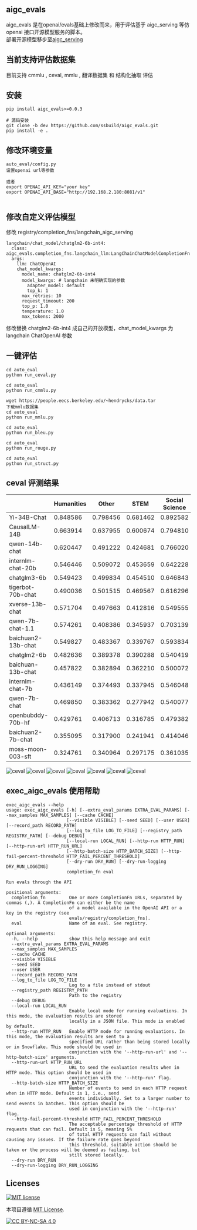 ## aigc_evals

 aigc_evals 是在openai/evals基础上修改而来，用于评估基于 aigc_serving 等仿openai 接口开源模型服务的脚本。<br />
部署开源模型移步至[aigc_serving](https://github.com/ssbuild/aigc_serving) 


## 当前支持评估数据集
目前支持 cmmlu , ceval,  mmlu , 翻译数据集 和 结构化抽取 评估


## 安装

```commandline
pip install aigc_evals>=0.0.3

# 源码安装
git clone -b dev https://github.com/ssbuild/aigc_evals.git
pip install -e .
```
## 修改环境变量

```commandline
auto_eval/config.py
设置openai url等参数

或者
export OPENAI_API_KEY="your key"
export OPENAI_API_BASE="http://192.168.2.180:8081/v1"


```

## 修改自定义评估模型

修改 registry/completion_fns/langchain_aigc_serving

```text
langchain/chat_model/chatglm2-6b-int4:
  class: aigc_evals.completion_fns.langchain_llm:LangChainChatModelCompletionFn
  args:
    llm: ChatOpenAI
    chat_model_kwargs:
      model_name: chatglm2-6b-int4
      model_kwargs: # langchain 未明确实现的参数
        adapter_model: default
        top_k: 1
      max_retries: 10
      request_timeout: 200
      top_p: 1.0
      temperature: 1.0
      max_tokens: 2000
```

修改替换 chatglm2-6b-int4 成自己的开放模型，chat_model_kwargs 为 langchain ChatOpenAI 参数


## 一键评估
```commandline
cd auto_eval
python run_ceval.py
```

```commandline
cd auto_eval
python run_cmmlu.py
```

```commandline
wget https://people.eecs.berkeley.edu/~hendrycks/data.tar
下载mmlu数据集
cd auto_eval
python run_mmlu.py
```

```commandline
cd auto_eval
python run_bleu.py
```

```commandline
cd auto_eval
python run_rouge.py
```

```commandline
cd auto_eval
python run_struct.py
```

## ceval 评测结果

|   |  Humanities | Other     | STEM  | Social Science | avg  |
|---|---|-----------|---|---|---|
| Yi-34B-Chat         | 0.848586 | 0.798456  | 0.681462 | 0.892582 | 0.805271 |
| CausalLM-14B        | 0.663914 | 0.637955  | 0.600674 | 0.794810 | 0.674338 |
| qwen-14b-chat       | 0.620447 | 0.491222  | 0.424681 | 0.766020 | 0.575592 |
| internlm-chat-20b   | 0.546446 | 0.509072  | 0.453659 | 0.642228 | 0.537851 |
| chatglm3-6b         | 0.549423 | 0.499834  | 0.454510 | 0.646843 | 0.537653 |
| tigerbot-70b-chat   | 0.490036 | 0.501515  | 0.469567 | 0.616296 | 0.519353 |
| xverse-13b-chat     | 0.571704 | 0.497663  | 0.412816 | 0.549555 | 0.507934 |
| qwen-7b-chat-1.1    | 0.574261 | 0.408386  | 0.345937 | 0.703139 | 0.507931 |
| baichuan2-13b-chat  | 0.549827 | 0.483367  | 0.339767 | 0.593834 | 0.491699 |
| chatglm2-6b         | 0.482636 | 0.389378  | 0.390288 | 0.540419 | 0.450680 |
| baichuan-13b-chat   | 0.457822 | 0.382894  | 0.362210 | 0.500072 | 0.425749 | 
| internlm-chat-7b    | 0.436149 | 0.374493  | 0.337945 | 0.546048 | 0.423659 | 
| qwen-7b-chat        | 0.469850 | 0.383362  | 0.277942 | 0.540077 | 0.417808 | 
| openbubddy-70b-hf   | 0.429761 | 0.406713  | 0.316785 | 0.479382 | 0.408160 | 
| baichuan2-7b-chat   | 0.355095 | 0.317900  | 0.241941 | 0.414046 | 0.332245 | 
| moss-moon-003-sft   | 0.324761 | 0.340964  | 0.297175 | 0.361035 | 0.330984 | 




                   
                 
![ceval](assets/imgs/img_avg_top5.jpg)
![ceval](assets/imgs/img.jpg)
![ceval](assets/imgs/img_avg.jpg)
![ceval](assets/imgs/img_0.jpg)
![ceval](assets/imgs/img_1.jpg)
![ceval](assets/imgs/img_2.jpg)
![ceval](assets/imgs/img_3.jpg)


## exec_aigc_evals 使用帮助

```text
exec_aigc_evals --help
usage: exec_aigc_evals [-h] [--extra_eval_params EXTRA_EVAL_PARAMS] [--max_samples MAX_SAMPLES] [--cache CACHE]
                       [--visible VISIBLE] [--seed SEED] [--user USER] [--record_path RECORD_PATH]
                       [--log_to_file LOG_TO_FILE] [--registry_path REGISTRY_PATH] [--debug DEBUG]
                       [--local-run LOCAL_RUN] [--http-run HTTP_RUN] [--http-run-url HTTP_RUN_URL]
                       [--http-batch-size HTTP_BATCH_SIZE] [--http-fail-percent-threshold HTTP_FAIL_PERCENT_THRESHOLD]
                       [--dry-run DRY_RUN] [--dry-run-logging DRY_RUN_LOGGING]
                       completion_fn eval

Run evals through the API

positional arguments:
  completion_fn         One or more CompletionFn URLs, separated by commas (,). A CompletionFn can either be the name
                        of a model available in the OpenAI API or a key in the registry (see
                        evals/registry/completion_fns).
  eval                  Name of an eval. See registry.

optional arguments:
  -h, --help            show this help message and exit
  --extra_eval_params EXTRA_EVAL_PARAMS
  --max_samples MAX_SAMPLES
  --cache CACHE
  --visible VISIBLE
  --seed SEED
  --user USER
  --record_path RECORD_PATH
  --log_to_file LOG_TO_FILE
                        Log to a file instead of stdout
  --registry_path REGISTRY_PATH
                        Path to the registry
  --debug DEBUG
  --local-run LOCAL_RUN
                        Enable local mode for running evaluations. In this mode, the evaluation results are stored
                        locally in a JSON file. This mode is enabled by default.
  --http-run HTTP_RUN   Enable HTTP mode for running evaluations. In this mode, the evaluation results are sent to a
                        specified URL rather than being stored locally or in Snowflake. This mode should be used in
                        conjunction with the '--http-run-url' and '--http-batch-size' arguments.
  --http-run-url HTTP_RUN_URL
                        URL to send the evaluation results when in HTTP mode. This option should be used in
                        conjunction with the '--http-run' flag.
  --http-batch-size HTTP_BATCH_SIZE
                        Number of events to send in each HTTP request when in HTTP mode. Default is 1, i.e., send
                        events individually. Set to a larger number to send events in batches. This option should be
                        used in conjunction with the '--http-run' flag.
  --http-fail-percent-threshold HTTP_FAIL_PERCENT_THRESHOLD
                        The acceptable percentage threshold of HTTP requests that can fail. Default is 5, meaning 5%
                        of total HTTP requests can fail without causing any issues. If the failure rate goes beyond
                        this threshold, suitable action should be taken or the process will be deemed as failing, but
                        still stored locally.
  --dry-run DRY_RUN
  --dry-run-logging DRY_RUN_LOGGING

```


## Licenses

[![MIT license](https://img.shields.io/badge/License-MIT-blue.svg)](https://lbesson.mit-license.org/)

本项目遵循 [MIT License](https://lbesson.mit-license.org/).

[![CC BY-NC-SA 4.0](https://img.shields.io/badge/License-CC%20BY--NC--SA%204.0-lightgrey.svg)](http://creativecommons.org/licenses/by-nc-sa/4.0/)

